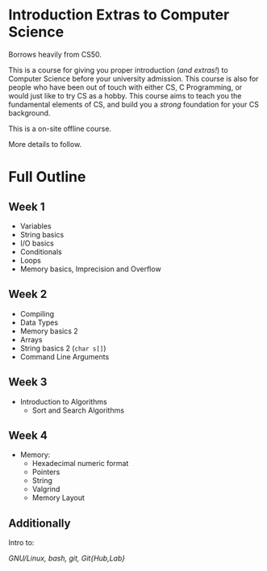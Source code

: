 # Introduction Extras to Computer Science

Borrows heavily from CS50.

This is a course for giving you proper introduction (_and extras!_) to Computer Science before your university admission. This course is also for people who have been out of touch with either CS, C Programming, or would just like to try CS as a hobby. This course aims to teach you the fundamental elements of CS, and build you a _strong_ foundation for your CS background.

This is a on-site offline course.

More details to follow.

# Full Outline

## Week 1

+ Variables
+ String basics
+ I/O basics
+ Conditionals
+ Loops
+ Memory basics, Imprecision and Overflow

## Week 2

+ Compiling
+ Data Types
+ Memory basics 2
+ Arrays
+ String basics 2 (`char s[]`)
+ Command Line Arguments

## Week 3

+ Introduction to Algorithms
  + Sort and Search Algorithms

## Week 4

+ Memory:
  + Hexadecimal numeric format
  + Pointers
  + String
  + Valgrind
  + Memory Layout

## Additionally

Intro to:

_GNU/Linux, bash, git, Git{Hub,Lab}_
